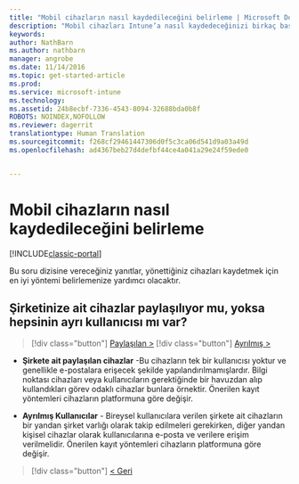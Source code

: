```yaml
---
title: "Mobil cihazların nasıl kaydedileceğini belirleme | Microsoft Docs"
description: "Mobil cihazları Intune’a nasıl kaydedeceğinizi birkaç basit soruyu yanıtlayarak kararlaştırın"
keywords: 
author: NathBarn
ms.author: nathbarn
manager: angrobe
ms.date: 11/14/2016
ms.topic: get-started-article
ms.prod: 
ms.service: microsoft-intune
ms.technology: 
ms.assetid: 24b8ecbf-7336-4543-8094-32688bda0b8f
ROBOTS: NOINDEX,NOFOLLOW
ms.reviewer: dagerrit
translationtype: Human Translation
ms.sourcegitcommit: f268cf29461447306d0f5c3ca06d541d9a03a49d
ms.openlocfilehash: ad4367beb27d4defbf44ce4a041a29e24f59ede0


---
```

# <a name="choose-how-to-enroll-mobile-devices"></a>Mobil cihazların nasıl kaydedileceğini belirleme

[!INCLUDE[classic-portal](../includes/classic-portal.md)]

Bu soru dizisine vereceğiniz yanıtlar, yönettiğiniz cihazları kaydetmek için en iyi yöntemi belirlemenize yardımcı olacaktır.

## <a name="are-your-company-owned-devices-shared-or-do-they-have-dedicated-users"></a>**Şirketinize ait cihazlar paylaşılıyor mu, yoksa hepsinin ayrı kullanıcısı mı var?**

> [!div class="button"]
[Paylaşılan >](choose-how-to-enroll-devices4.md)
> [!div class="button"]
[Ayrılmış >](choose-how-to-enroll-devices6.md)

- **Şirkete ait paylaşılan cihazlar** -Bu cihazların tek bir kullanıcısı yoktur ve genellikle e-postalara erişecek şekilde yapılandırılmamışlardır. Bilgi noktası cihazları veya kullanıcıların gerektiğinde bir havuzdan alıp kullandıkları görev odaklı cihazlar bunlara örnektir. Önerilen kayıt yöntemleri cihazların platformuna göre değişir.

- **Ayrılmış Kullanıcılar** - Bireysel kullanıcılara verilen şirkete ait cihazların bir yandan şirket varlığı olarak takip edilmeleri gerekirken, diğer yandan kişisel cihazlar olarak kullanıcılarına e-posta ve verilere erişim verilmelidir. Önerilen kayıt yöntemleri cihazların platformuna göre değişir.

> [!div class="button"]
[< Geri](choose-how-to-enroll-devices1.md)



<!--HONumber=Dec16_HO3-->


